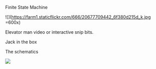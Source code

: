Finite State Machine 

 
![](https://farm1.staticflickr.com/666/20677709442_6f380d215d_k.jpg =600x) 
 

Elevator man video or interactive snip bits.

  
Jack in the box 

The schematics 

![](https://farm6.staticflickr.com/5692/20037389553_f59c48f4e3_z.jpg)
